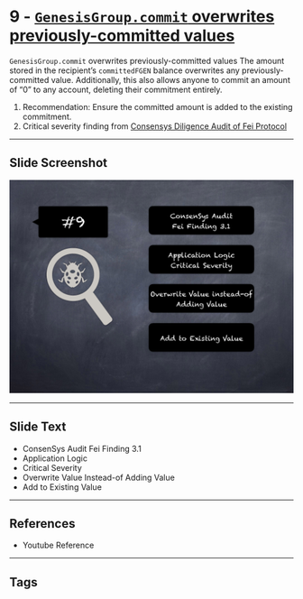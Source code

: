 
# 9 - [`GenesisGroup.commit` overwrites previously-committed values](./`GenesisGroup.commit`%20overwrites%20previously-committed%20values.md)

`GenesisGroup.commit` overwrites previously-committed values The amount stored in the recipient’s `committedFGEN` balance overwrites any previously-committed value. Additionally, this also allows anyone to commit an amount of “0” to any account, deleting their commitment entirely.
1. Recommendation: Ensure the committed amount is added to the existing commitment.
2. Critical severity finding from [Consensys Diligence Audit of Fei Protocol](https://consensys.net/diligence/audits/2021/01/fei-protocol/#genesisgroup-commit-overwrites-previously-committed-values)
___
## Slide Screenshot
![009.png](../../images/7.%20Audit%20Findings%20101/009.png)
___
## Slide Text
- ConsenSys Audit Fei Finding 3.1
- Application Logic
- Critical Severity
- Overwrite Value Instead-of Adding Value
- Add to Existing Value
___
## References
- Youtube Reference
___
## Tags
